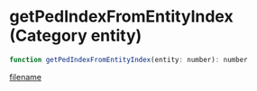 # getPedIndexFromEntityIndex (Category entity)

```js
function getPedIndexFromEntityIndex(entity: number): number
```

[filename](getPedIndexFromEntityIndex_m.md ':include')
